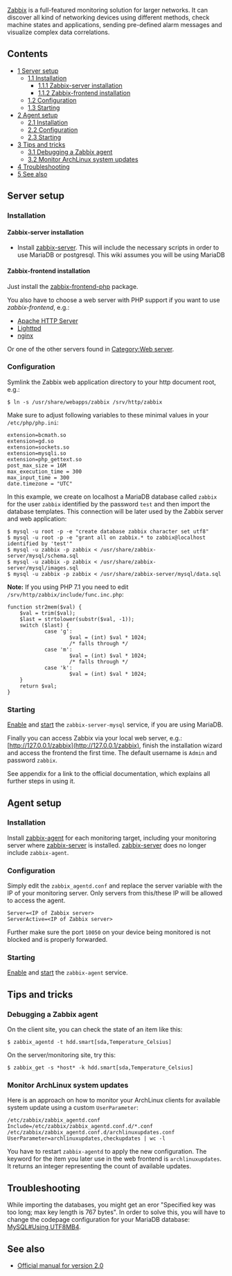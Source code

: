 [Zabbix](http://zabbix.com) is a full-featured monitoring solution for larger networks. It can discover all kind of networking devices using different methods, check machine states and applications, sending pre-defined alarm messages and visualize complex data correlations.

## Contents

*   [1 Server setup](#Server_setup)
    *   [1.1 Installation](#Installation)
        *   [1.1.1 Zabbix-server installation](#Zabbix-server_installation)
        *   [1.1.2 Zabbix-frontend installation](#Zabbix-frontend_installation)
    *   [1.2 Configuration](#Configuration)
    *   [1.3 Starting](#Starting)
*   [2 Agent setup](#Agent_setup)
    *   [2.1 Installation](#Installation_2)
    *   [2.2 Configuration](#Configuration_2)
    *   [2.3 Starting](#Starting_2)
*   [3 Tips and tricks](#Tips_and_tricks)
    *   [3.1 Debugging a Zabbix agent](#Debugging_a_Zabbix_agent)
    *   [3.2 Monitor ArchLinux system updates](#Monitor_ArchLinux_system_updates)
*   [4 Troubleshooting](#Troubleshooting)
*   [5 See also](#See_also)

## Server setup

### Installation

#### Zabbix-server installation

*   Install [zabbix-server](https://www.archlinux.org/packages/?name=zabbix-server). This will include the necessary scripts in order to use MariaDB or postgresql. This wiki assumes you will be using MariaDB

#### Zabbix-frontend installation

Just install the [zabbix-frontend-php](https://www.archlinux.org/packages/?name=zabbix-frontend-php) package.

You also have to choose a web server with PHP support if you want to use *zabbix-frontend*, e.g.:

*   [Apache HTTP Server](/index.php/Apache_HTTP_Server "Apache HTTP Server")
*   [Lighttpd](/index.php/Lighttpd "Lighttpd")
*   [nginx](/index.php/Nginx "Nginx")

Or one of the other servers found in [Category:Web server](/index.php/Category:Web_server "Category:Web server").

### Configuration

Symlink the Zabbix web application directory to your http document root, e.g.:

```
$ ln -s /usr/share/webapps/zabbix /srv/http/zabbix

```

Make sure to adjust following variables to these minimal values in your `/etc/php/php.ini`:

```
extension=bcmath.so
extension=gd.so
extension=sockets.so
extension=mysqli.so
extension=php_gettext.so
post_max_size = 16M
max_execution_time = 300
max_input_time = 300
date.timezone = "UTC"

```

In this example, we create on localhost a MariaDB database called `zabbix` for the user `zabbix` identified by the password `test` and then import the database templates. This connection will be later used by the Zabbix server and web application:

```
$ mysql -u root -p -e "create database zabbix character set utf8"
$ mysql -u root -p -e "grant all on zabbix.* to zabbix@localhost identified by 'test'"
$ mysql -u zabbix -p zabbix < /usr/share/zabbix-server/mysql/schema.sql
$ mysql -u zabbix -p zabbix < /usr/share/zabbix-server/mysql/images.sql
$ mysql -u zabbix -p zabbix < /usr/share/zabbix-server/mysql/data.sql

```

**Note:** If you using PHP 7.1 you need to edit `/srv/http/zabbix/include/func.inc.php`:
```
function str2mem($val) {
    $val = trim($val);
    $last = strtolower(substr($val, -1));
    switch ($last) {
            case 'g':
                    $val = (int) $val * 1024;
                    /* falls through */
            case 'm':
                    $val = (int) $val * 1024;
                    /* falls through */
            case 'k':
                    $val = (int) $val * 1024;
    }
    return $val;
}
```

### Starting

[Enable](/index.php/Enable "Enable") and [start](/index.php/Start "Start") the `zabbix-server-mysql` service, if you are using MariaDB.

Finally you can access Zabbix via your local web server, e.g.: [http://127.0.0.1/zabbix](http://127.0.0.1/zabbix), finish the installation wizard and access the frontend the first time. The default username is `Admin` and password `zabbix`.

See appendix for a link to the official documentation, which explains all further steps in using it.

## Agent setup

### Installation

Install [zabbix-agent](https://www.archlinux.org/packages/?name=zabbix-agent) for each monitoring target, including your monitoring server where [zabbix-server](https://www.archlinux.org/packages/?name=zabbix-server) is installed. [zabbix-server](https://www.archlinux.org/packages/?name=zabbix-server) does no longer include `zabbix-agent`.

### Configuration

Simply edit the `zabbix_agentd.conf` and replace the server variable with the IP of your monitoring server. Only servers from this/these IP will be allowed to access the agent.

```
Server=<IP of Zabbix server>
ServerActive=<IP of Zabbix server>

```

Further make sure the port `10050` on your device being monitored is not blocked and is properly forwarded.

### Starting

[Enable](/index.php/Enable "Enable") and [start](/index.php/Start "Start") the `zabbix-agent` service.

## Tips and tricks

### Debugging a Zabbix agent

On the client site, you can check the state of an item like this:

```
$ zabbix_agentd -t hdd.smart[sda,Temperature_Celsius]

```

On the server/monitoring site, try this:

```
$ zabbix_get -s *host* -k hdd.smart[sda,Temperature_Celsius]

```

### Monitor ArchLinux system updates

Here is an approach on how to monitor your ArchLinux clients for available system update using a custom `UserParameter`:

 `/etc/zabbix/zabbix_agentd.conf`  `Include=/etc/zabbix/zabbix_agentd.conf.d/*.conf`  `/etc/zabbix/zabbix_agentd.conf.d/archlinuxupdates.conf`  `UserParameter=archlinuxupdates,checkupdates | wc -l` 

You have to restart `zabbix-agentd` to apply the new configuration. The keyword for the item you later use in the web frontend is `archlinuxupdates`. It returns an integer representing the count of available updates.

## Troubleshooting

While importing the databases, you might get an eror "Specified key was too long; max key length is 767 bytes". In order to solve this, you will have to change the codepage configuration for your MariaDB database: [MySQL#Using UTF8MB4](/index.php/MySQL#Using_UTF8MB4 "MySQL").

## See also

*   [Official manual for version 2.0](https://www.zabbix.com/documentation/doku.php?id=2.0)
